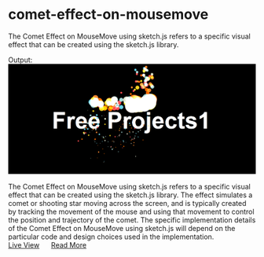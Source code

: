 # comet-effect-on-mousemove
The Comet Effect on MouseMove using sketch.js refers to a specific visual effect that can be created using the sketch.js library. 

Output:
<img src="https://github.com/BHOLU-SINGH/comet-effect-on-mousemove/blob/master/Output_IMG.png" />

The Comet Effect on MouseMove using sketch.js refers to a specific visual effect that can be created using the sketch.js library. The effect simulates a comet or shooting star moving across the screen, and is typically created by tracking the movement of the mouse and using that movement to control the position and trajectory of the comet. The specific implementation details of the Comet Effect on MouseMove using sketch.js will depend on the particular code and design choices used in the implementation.
<br>
<a href="https://bholu-singh.github.io/comet-effect-on-mousemove/" target="_blank">Live View</a>
<a href="https://freeprojects1.blogspot.com" target="_blank" style="margin-left: 20px;">Read More</a>
